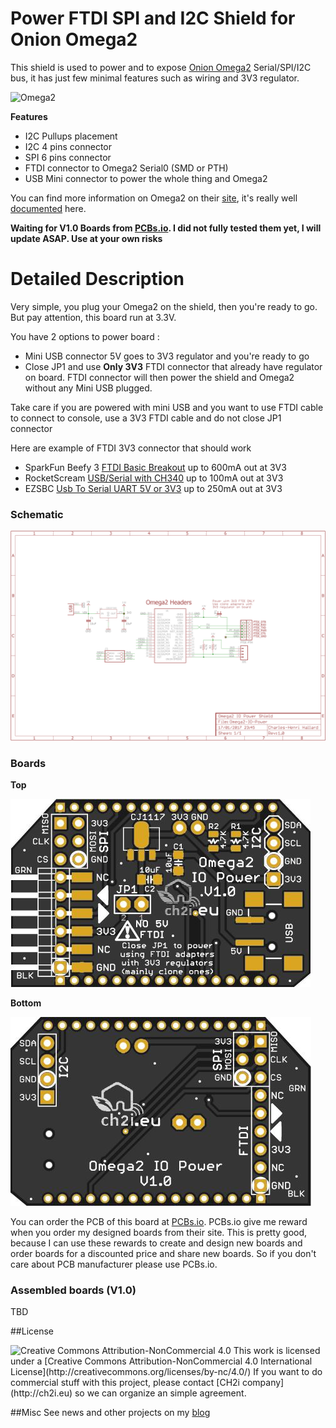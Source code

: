 Power FTDI SPI and I2C Shield for Onion Omega2
==============================================

This shield is used to power and to expose [Onion Omega2](https://onion.io/) Serial/SPI/I2C bus, it has just few minimal features such as wiring and 3V3 regulator. 

<img src="https://raw.githubusercontent.com/OnionIoT/Onion-Docs/master/Omega2/Documentation/Hardware-Overview/img/Omega-2-Pinout-Diagram.png" alt="Omega2" width="50%" height="50%"> 

**Features**   

- I2C Pullups placement
- I2C 4 pins connector
- SPI 6 pins connector
- FTDI connector to Omega2 Serial0 (SMD or PTH) 
- USB Mini connector to power the whole thing and Omega2

You can find more information on Omega2 on their [site](https://onion.io/), it's really well [documented](https://docs.onion.io/omega2-docs/index.html) here.

**Waiting for V1.0 Boards from [PCBs.io](https://PCBs.io/share/4976j). I did not fully tested them yet, I will update ASAP. Use at your own risks**

Detailed Description
====================

Very simple, you plug your Omega2 on the shield, then you're ready to go. But pay attention, this board run at 3.3V.

You have 2 options to power board :

- Mini USB connector 5V goes to 3V3 regulator and you're ready to go
- Close JP1 and use **Only 3V3** FTDI connector that already have regulator on board. FTDI connector will then power the shield and Omega2 without any Mini USB plugged.

Take care if you are powered with mini USB and you want to use FTDI cable to connect to console, use a 3V3 FTDI cable and do not close JP1 connector

Here are example of FTDI 3V3 connector that should work 

- SparkFun Beefy 3 [FTDI Basic Breakout](https://www.sparkfun.com/products/13746) up to 600mA out at 3V3
- RocketScream [USB/Serial with CH340](http://www.rocketscream.com/blog/product/ch340g-usb-serial-adapter/) up to 100mA out at 3V3
- EZSBC [Usb To Serial UART 5V or 3V3](https://www.tindie.com/products/ddebeer/usb-to-serial--uart-5v-or-33v-695-/) up to 250mA out at 3V3

### Schematic
![schematic](https://raw.githubusercontent.com/hallard/Omega2-IO-Power/master/pictures/Omega2-IO-Power-sch.png)  

### Boards 

**Top**   

<img src="https://raw.githubusercontent.com/hallard/Omega2-IO-Power/master/pictures/Omega2-IO-Power-top.jpg" alt="Top">

**Bottom**   

<img src="https://raw.githubusercontent.com/hallard/Omega2-IO-Power/master/pictures/Omega2-IO-Power-bot.jpg" alt="Bottom">

You can order the PCB of this board at [PCBs.io](https://PCBs.io/share/4976j). PCBs.io give me reward when you order my designed boards from their site. This is pretty good, because I can use these rewards to create and design new boards and order boards for a discounted price and share new boards. So if you don't care about PCB manufacturer please use PCBs.io.

### Assembled boards (V1.0)

TBD

##License

<img alt="Creative Commons Attribution-NonCommercial 4.0" src="https://i.creativecommons.org/l/by-nc/4.0/88x31.png">   
This work is licensed under a [Creative Commons Attribution-NonCommercial 4.0 International License](http://creativecommons.org/licenses/by-nc/4.0/)    
If you want to do commercial stuff with this project, please contact [CH2i company](http://ch2i.eu) so we can organize an simple agreement.

##Misc
See news and other projects on my [blog](https://hallard.me)
 